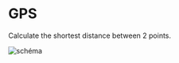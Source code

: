 # GPS
Calculate the shortest distance between 2 points.

![schéma](https://user-images.githubusercontent.com/52294685/128851688-fec9cf89-511f-4352-b075-442a7a71913d.png)
